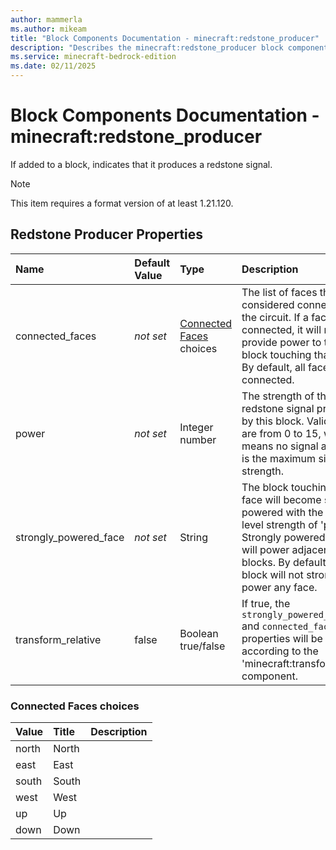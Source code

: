 ```yaml
---
author: mammerla
ms.author: mikeam
title: "Block Components Documentation - minecraft:redstone_producer"
description: "Describes the minecraft:redstone_producer block component"
ms.service: minecraft-bedrock-edition
ms.date: 02/11/2025 
---
```


# Block Components Documentation - minecraft:redstone_producer

If added to a block, indicates that it produces a redstone signal.

> [!Note]
> This item requires a format version of at least 1.21.120.


## Redstone Producer Properties

|Name       |Default Value |Type |Description |Example Values |
|:----------|:-------------|:----|:-----------|:------------- |
| connected_faces | *not set* | [Connected Faces](#connected-faces-choices) choices | The list of faces that are considered connected to the circuit. If a face is not connected, it will not provide power to the block touching that face. By default, all faces are connected. |  | 
| power | *not set* | Integer number | The strength of the redstone signal produced by this block. Valid values are from 0 to 15, where 0 means no signal and 15 is the maximum signal strength. |  | 
| strongly_powered_face | *not set* | String | The block touching this face will become strongly powered with the signal level strength of 'power'. Strongly powered blocks will power adjacent blocks. By default, the block will not strongly power any face. |  | 
| transform_relative | false | Boolean true/false | If true, the `strongly_powered_face` and `connected_faces` properties will be rotated according to the 'minecraft:transformation' component. |  | 

### Connected Faces choices

|Value       |Title |Description |
|:-----------|:-----|:-----------|
| north | North | |
| east | East | |
| south | South | |
| west | West | |
| up | Up | |
| down | Down | |